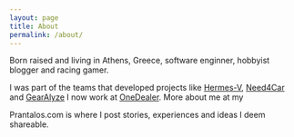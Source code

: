 ```yaml
---
layout: page
title: About
permalink: /about/
---
```

Born raised and living in Athens, Greece, software enginner, hobbyist blogger
and racing gamer.

I was part of the teams that developed projects like [Hermes-V][hv],
[Need4Car][n4c] and [GearAlyze][ga]
I now work at [OneDealer][od]. More about me at my 
    <a
        class="btn btn-outline-dark btn-sm btn-floating m-1"
        href="https://www.linkedin.com/in/johnprantalos/"
        role="button"
        target="_blank"
    >
        <i class="fab fa-linkedin-in"></i>
    </a>

Prantalos.com is where I post stories, experiences and ideas I deem shareable.

[hv]: https://www.hermes-v.com
[n4c]: https://www.need4car.com
[ga]: https://www.directsolutions.gr/gearalyze/
[od]: https://www.onedealer.com/en/
